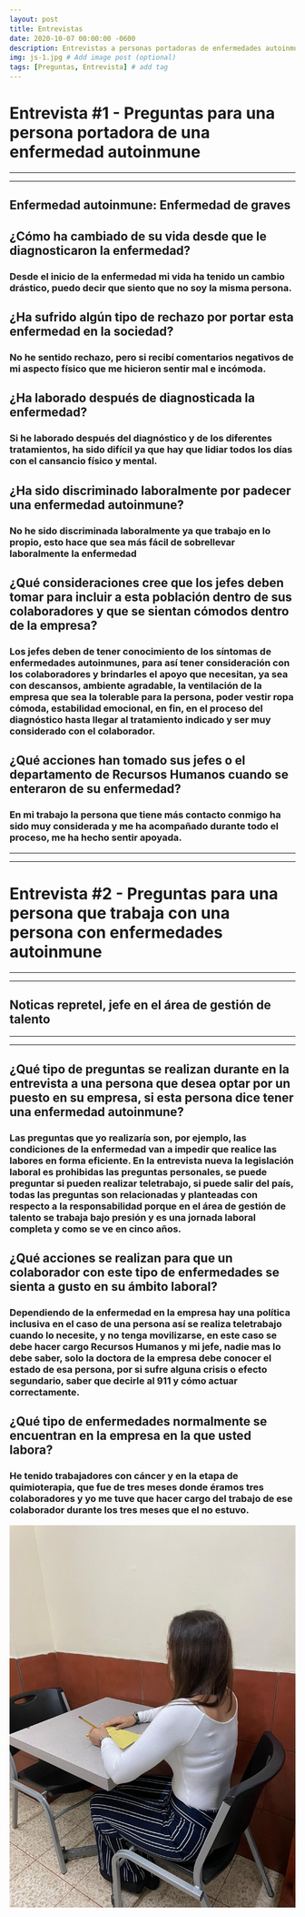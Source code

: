 ```yaml
---
layout: post
title: Entrevistas
date: 2020-10-07 00:00:00 -0600
description: Entrevistas a personas portadoras de enfermedades autoinmunes # Add post description (optional)
img: js-1.jpg # Add image post (optional)
tags: [Preguntas, Entrevista] # add tag
---
```

# **Entrevista #1** -  **Preguntas para una persona portadora de una enfermedad autoinmune**
---
---
**Enfermedad autoinmune: Enfermedad de graves**
---
## **¿Cómo ha cambiado de su vida desde que le diagnosticaron la enfermedad?**
### Desde el inicio de la enfermedad mi vida ha tenido un cambio drástico, puedo decir que siento que no soy la misma persona.
## **¿Ha sufrido algún tipo de rechazo por portar esta enfermedad en la sociedad?**
### No he sentido rechazo, pero si recibí comentarios negativos de mi aspecto físico que me hicieron sentir mal e incómoda.
## **¿Ha laborado después de diagnosticada la enfermedad?**
### Si he laborado después del diagnóstico y de los diferentes tratamientos, ha sido difícil ya que hay que lidiar todos los días con el cansancio físico y mental.
## **¿Ha sido discriminado laboralmente por padecer una enfermedad autoinmune?**
### No he sido discriminada laboralmente ya que trabajo en lo propio, esto hace que sea más fácil de sobrellevar laboralmente la enfermedad
## **¿Qué consideraciones cree que los jefes deben tomar para incluir a esta población dentro de sus colaboradores y que se sientan cómodos dentro de la empresa?**
### Los jefes deben de tener conocimiento de los síntomas de enfermedades autoinmunes, para así tener consideración con los colaboradores y brindarles el apoyo que necesitan, ya sea con descansos, ambiente agradable, la ventilación de la empresa que sea la tolerable para la persona, poder vestir ropa cómoda, estabilidad emocional, en fin, en el proceso del diagnóstico hasta llegar al tratamiento indicado y ser muy considerado con el colaborador.
## **¿Qué acciones han tomado sus jefes o el departamento de Recursos Humanos cuando se enteraron de su enfermedad?** 
### En mi trabajo la persona que tiene más contacto conmigo ha sido muy considerada y me ha acompañado durante todo el proceso, me ha hecho sentir apoyada.
---
---
# **Entrevista #2 - Preguntas para una persona que trabaja con una persona con enfermedades autoinmune**
---
---
## **Noticas repretel, jefe en el área de gestión de talento**
---
---

## **¿Qué tipo de preguntas se realizan durante en la entrevista a una persona que desea optar por un puesto en su empresa, si esta persona dice tener una enfermedad autoinmune?**
### Las preguntas que yo realizaría son, por ejemplo, las condiciones de la enfermedad van a impedir que realice las labores en forma eficiente. En la entrevista nueva la legislación laboral es prohibidas las preguntas personales, se puede preguntar si pueden realizar teletrabajo, si puede salir del país, todas las preguntas son relacionadas y planteadas con respecto a la responsabilidad porque en el área de gestión de talento se trabaja bajo presión y es una jornada laboral completa y como se ve en cinco años. 
## **¿Qué acciones se realizan para que un colaborador con este tipo de enfermedades se sienta a gusto en su ámbito laboral?**
### Dependiendo de la enfermedad en la empresa hay una política inclusiva en el caso de una persona así se realiza teletrabajo cuando lo necesite, y no tenga movilizarse, en este caso se debe hacer cargo Recursos Humanos y mi jefe, nadie mas lo debe saber, solo la doctora de la empresa debe conocer el estado de esa persona, por si sufre alguna crisis o efecto segundario, saber que decirle al 911 y cómo actuar correctamente.
## **¿Qué tipo de enfermedades normalmente se encuentran en la empresa en la que usted labora?**
### He tenido trabajadores con cáncer y en la etapa de quimioterapia, que fue de tres meses donde éramos tres colaboradores y yo me tuve que hacer cargo del trabajo de ese colaborador durante los tres meses que el no estuvo.

![alt text](https://raw.githubusercontent.com/andreabogantes/autoinmunes/master/assets/img/FOTO.jpeg "Título")